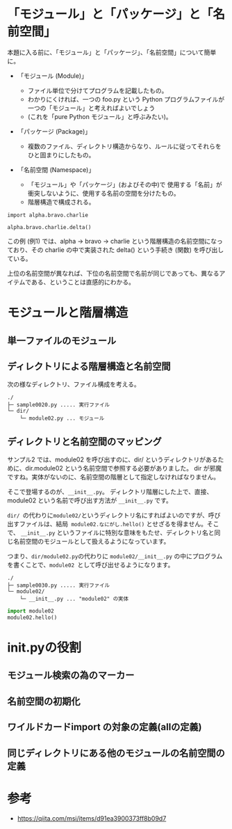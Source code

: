 # 「モジュール」と「パッケージ」と「名前空間」

本題に入る前に、「モジュール」と「パッケージ」、「名前空間」について簡単に。

- 「モジュール (Module)」

  - ファイル単位で分けてプログラムを記載したもの。
  - わかりにくければ、一つの foo.py という Python プログラムファイルが一つの「モジュール」と考えればよいでしょう
  - (これを「pure Python モジュール」と呼ぶみたい)。

- 「パッケージ (Package)」

  - 複数のファイル、ディレクトリ構造からなり、ルールに従ってそれらをひと固まりにしたもの。

- 「名前空間 (Namespace)」
  - 「モジュール」や「パッケージ」(およびその中)で 使用する「名前」が衝突しないように、使用する名前の空間を分けたもの。
  - 階層構造で構成される。

```python:名前空間の例
import alpha.bravo.charlie

alpha.bravo.charlie.delta()
```

この例 (例1) では、alpha → bravo → charlie という階層構造の名前空間になっており、その charlie の中で実装された delta() という手続き (関数) を呼び出している。

上位の名前空間が異なれば、下位の名前空間で名前が同じであっても、異なるアイテムである、ということは直感的にわかる。

# モジュールと階層構造

## 単一ファイルのモジュール

## ディレクトリによる階層構造と名前空間

次の様なディレクトリ、ファイル構成を考える。

```text:サンプル2 階層構造
./
├─ sample0020.py ..... 実行ファイル
└─ dir/
    └─ module02.py ... モジュール
```

## ディレクトリと名前空間のマッピング

サンプル2 では、module02 を呼び出すのに、dir/ というディレクトリがあるために、dir.module02 という名前空間で参照する必要がありました。
dir が邪魔ですね。実体がないのに、名前空間の階層として指定しなければなりません。

そこで登場するのが、`__init__.py`。
ディレクトリ階層にした上で、直接、module02 という名前で呼び出す方法が `__init__.py` です。

`dir/ `の代わりに` module02/ `というディレクトリ名にすればよいのですが、呼び出すファイルは、結局` module02.なにがし.hello()` とせざるを得ません。そこで、 `__init__.py` というファイルに特別な意味をもたせ、ディレクトリ名と同じ名前空間のモジュールとして扱えるようになっています。

つまり、`dir/module02.py`の代わりに `module02/__init__.py` の中にプログラムを書くことで、`module02 `として呼び出せるようになります。

```text:サンプル3 __init__.pyを含む階層構造
./
├─ sample0030.py ..... 実行ファイル
└─ module02/
    └─ __init__.py ... "module02" の実体
```

```python:sample0030.py
import module02
module02.hello()
```

# **init**.pyの役割

## モジュール検索の為のマーカー

## 名前空間の初期化

## ワイルドカードimport の対象の定義(**all**の定義)

## 同じディレクトリにある他のモジュールの名前空間の定義

# 参考

- https://qiita.com/msi/items/d91ea3900373ff8b09d7
